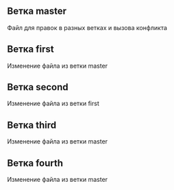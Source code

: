 ## Ветка master
Файл для правок в разных ветках и вызова конфликта

## Ветка first
Изменение файла из ветки master

## Ветка second
Изменение файла из ветки first

## Ветка third
Изменение файла из ветки master

## Ветка fourth
Изменение файла из ветки master